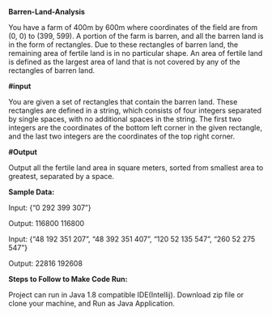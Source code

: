 **Barren-Land-Analysis**


You have a farm of 400m by 600m where coordinates of the field are from (0, 0) to (399, 599). A portion of the farm is barren, and all the barren land is in the form of rectangles. Due to these rectangles of barren land, the remaining area of fertile land is in no particular shape. An area of fertile land is defined as the largest area of land that is not covered by any of the rectangles of barren land.

**#input** 

You are given a set of rectangles that contain the barren land. These rectangles are defined in a string, which consists of four integers separated by single spaces, with no additional spaces in the string. The first two integers are the coordinates of the bottom left corner in the given rectangle, and the last two integers are the coordinates of the top right corner.

**#Output**

Output all the fertile land area in square meters, sorted from smallest area to greatest, separated by a space.

**Sample Data:** 

Input: {“0 292 399 307”}

Output: 116800 116800

Input: {“48 192 351 207”, “48 392 351 407”, “120 52 135 547”, “260 52 275 547”}

Output: 22816 192608

**Steps to Follow to Make Code Run:**

Project can run in Java 1.8 compatible IDE(Intellij). Download zip file or clone your machine, and Run as Java Application.
